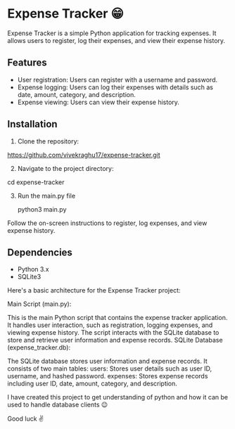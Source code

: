 # Expense Tracker 😁

Expense Tracker is a simple Python application for tracking expenses. It allows users to register, log their expenses, and view their expense history.

## Features

- User registration: Users can register with a username and password.
- Expense logging: Users can log their expenses with details such as date, amount, category, and description.
- Expense viewing: Users can view their expense history.

## Installation

1. Clone the repository:

https://github.com/vivekraghu17/expense-tracker.git

2. Navigate to the project directory:

cd expense-tracker

3. Run the main.py file

   python3 main.py

Follow the on-screen instructions to register, log expenses, and view expense history.

## Dependencies

- Python 3.x
- SQLite3


Here's a basic architecture for the Expense Tracker project:

Main Script (main.py):

This is the main Python script that contains the expense tracker application.
It handles user interaction, such as registration, logging expenses, and viewing expense history.
The script interacts with the SQLite database to store and retrieve user information and expense records.
SQLite Database (expense_tracker.db):

The SQLite database stores user information and expense records.
It consists of two main tables:
users: Stores user details such as user ID, username, and hashed password.
expenses: Stores expense records including user ID, date, amount, category, and description.

I have created this project to get understanding of python and how it can be used to handle database clients 😉

Good luck ✌️
